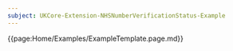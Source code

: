 ```yaml
---
subject: UKCore-Extension-NHSNumberVerificationStatus-Example
---
```

{{page:Home/Examples/ExampleTemplate.page.md}}